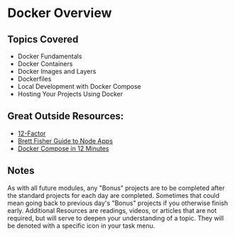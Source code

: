# Docker Overview

## Topics Covered

+ Docker Fundamentals
+ Docker Containers
+ Docker Images and Layers
+ Dockerfiles
+ Local Development with Docker Compose
+ Hosting Your Projects Using Docker

## Great Outside Resources:
- [12-Factor](https://12factor.net/)
- [Brett Fisher Guide to Node Apps](https://github.com/BretFisher/node-docker-good-defaults)
- [Docker Compose in 12 Minutes](https://www.youtube.com/watch?v=Qw9zlE3t8Ko)

## Notes

As with all future modules, any "Bonus" projects are to be completed after the standard projects for each day are completed. Sometimes that could mean going back to previous day's "Bonus" projects if you otherwise finish early. Additional Resources are readings, videos, or articles that are not required, but will serve to deepen your understanding of a topic. They will be denoted with a specific icon in your task menu.